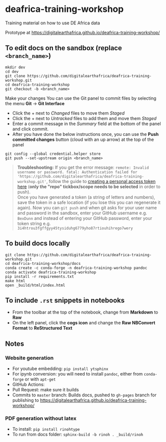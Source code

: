 # deafrica-training-workshop
Training material on how to use DE Africa data

Prototype at https://digitalearthafrica.github.io/deafrica-training-workshop/

## To edit docs on the sandbox (replace `<branch_name>`)
```
mkdir dev
cd dev
git clone https://github.com/digitalearthafrica/deafrica-training-workshop.git
cd deafrica-training-workshop
git checkout -b <branch_name>
```
Make your changes
You can use the Git panel to commit files by selecting the menu **Git** -> **Git Interface**
* Click the + next to _Changed_ files to move them  _Staged_
* Click the + next to _Untracked_ files to add them and move them  _Staged_
* Enter a commit message in the _Summary_ field at the bottom of the panel and click commit.
* After you have done the below instructions once, you can use the **Push committed changes** button (cloud with an up arrow) at the top of the panel

```
git config --global credential.helper store
git push --set-upstream origin <branch_name>
```

> **Troubleshooting:** If you get the error message: 
`remote: Invalid username or password.
fatal: Authentication failed for 'https://github.com/digitalearthafrica/deafrica-training-workshop.git'`, 
follow the guide to [creating a personal access token here](https://help.github.com/en/github/authenticating-to-github/creating-a-personal-access-token-for-the-command-line) (**only the "repo" tickbox/scope needs to be selected** in order to push).  
Once you have generated a token (a string of letters and numbers), save the token in a safe location (if you lose this you can regenerate it again). Now you can `git push` and when git asks for your user name and password in the sandbox, enter your GitHub username e.g. `BexDunn` and instead of entering your GitHub password, enter your token string e.g. `3i4htrou3fgffgyy45tysiduhg6779yho87rtiouhihrego7wery`

## To build docs locally
```
git clone https://github.com/digitalearthafrica/deafrica-training-workshop.git
cd deafrica-training-workshop/docs
conda create -c conda-forge -n deafrica-training-workshop pandoc
conda activate deafrica-training-workshop
pip install -r requirements.txt
make html
open _build/html/index.html
```

## To include `.rst` snippets in notebooks
* From the toolbar at the top of the notebook, change from **Markdown** to **Raw**
* On the left panel, click the **cogs icon** and change the **Raw NBConvert Format** to **ReStructured Text** 

## Notes
### Website generation
* For youtube embedding: `pip install ytsphinx`
* For ipynb conversion: you will need to install `pandoc`, either from `conda-forge` or with `apt-get`
* 	GitHub Actions:
  * Pull Request: make sure it builds
  * Commits to `master` branch: Builds docs, pushed to `gh-pages` branch for publishing to https://digitalearthafrica.github.io/deafrica-training-workshop/

### PDF generation without latex
* To install: `pip install rinohtype`
* To run from docs folder: `sphinx-build -b rinoh . _build/rinoh`
